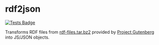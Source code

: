 # rdf2json

[![Tests Badge][tests-badge]][tests]

Transforms RDF files from [rdf-files.tar.bz2][rdf-files.tar.bz2] provided by [Project Gutenberg][project-gutenberg] into JS/JSON objects.

[rdf-files.tar.bz2]: https://www.gutenberg.org/cache/epub/feeds/
[project-gutenberg]: https://www.gutenberg.org/
[tests]: https://github.com/chrisnewtn/rdf2json/actions/workflows/tests.yml
[tests-badge]: https://github.com/chrisnewtn/rdf2json/actions/workflows/tests.yml/badge.svg